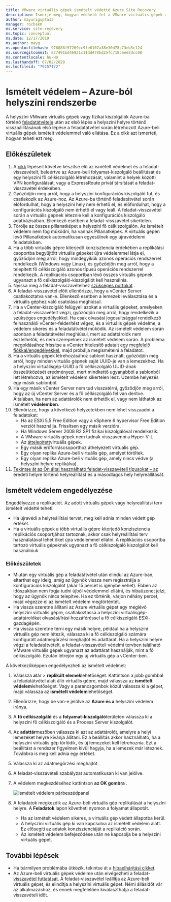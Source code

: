 ```yaml
---
title: VMware virtuális gépek ismételt védetté Azure Site Recovery
description: Ismerje meg, hogyan védhető fel a VMware virtuális gépek az Azure-ba történő feladatátvétel után Azure Site Recoveryával.
author: mayurigupta13
manager: rochakm
ms.service: site-recovery
ms.topic: conceptual
ms.date: 12/17/2019
ms.author: mayg
ms.openlocfilehash: 976888f57269cc9fe6107a38e30d78c73eb5c124
ms.sourcegitcommit: 877491bd46921c11dd478bd25fc718ceee2dcc08
ms.contentlocale: hu-HU
ms.lasthandoff: 07/02/2020
ms.locfileid: "79257172"
---
```

# <a name="reprotect-from-azure-to-on-premises"></a>Ismételt védelem – Azure-ból helyszíni rendszerbe

A helyszíni VMware virtuális gépek vagy fizikai kiszolgálók Azure-ba történő [feladatátvétele](site-recovery-failover.md) után az első lépés a helyszíni helyre történő visszaállításának első lépése a feladatátvétel során létrehozott Azure-beli virtuális gépek ismételt védelemmel való ellátása. Ez a cikk azt ismerteti, hogyan teheti ezt meg. 

## <a name="before-you-begin"></a>Előkészületek

1. A [cikk](vmware-azure-prepare-failback.md) lépéseit követve készítse elő az ismételt védelmet és a feladat-visszavételt, beleértve az Azure-beli folyamat-kiszolgáló beállítását és egy helyszíni fő célkiszolgáló létrehozását, valamint a helyek közötti VPN konfigurálását, vagy a ExpressRoute privát társítását a feladat-visszavétel érdekében.
2. Győződjön meg arról, hogy a helyszíni konfigurációs kiszolgáló fut, és csatlakozik az Azure-hoz. Az Azure-ba történő feladatátvétel során előfordulhat, hogy a helyszíni hely nem érhető el, és előfordulhat, hogy a konfigurációs kiszolgáló nem érhető el vagy leáll. A feladat-visszavétel során a virtuális gépnek léteznie kell a konfigurációs kiszolgáló adatbázisában. Ellenkező esetben a feladat-visszavétel sikertelen.
3. Törölje az összes pillanatképet a helyszíni fő célkiszolgálón. Az ismételt védelem nem fog működni, ha vannak Pillanatképek.  A virtuális gépen lévő Pillanatképek automatikusan egyesülnek egy újravédelemi feladatokban.
4. Ha a több virtuális gépre kiterjedő konzisztencia érdekében a replikálási csoportba begyűjtött virtuális gépeket újra védelemmel látja el, győződjön meg arról, hogy mindegyikük azonos operációs rendszerrel rendelkezik (Windows vagy Linux), és győződjön meg arról, hogy a telepített fő célkiszolgáló azonos típusú operációs rendszerrel rendelkezik. A replikációs csoportban lévő összes virtuális gépnek ugyanazt a fő célkiszolgáló-kiszolgálót kell használnia.
5. Nyissa meg a feladat-visszavételhez [szükséges portokat](vmware-azure-prepare-failback.md#ports-for-reprotectionfailback) .
6. A feladat-visszavétel előtt ellenőrizze, hogy a vCenter Server csatlakoztatva van-e. Ellenkező esetben a lemezek leválasztása és a virtuális géphez való csatolása meghiúsul.
7. Ha a vCenter-kiszolgáló felügyeli azokat a virtuális gépeket, amelyeken a feladat-visszavételt végzi, győződjön meg arról, hogy rendelkezik a szükséges engedélyekkel. Ha csak olvasási jogosultsággal rendelkező felhasználói vCenter-felderítést végez, és a virtuális gépek védelme, a védelem sikeres és a feladatátvétel működik. Az ismételt védelem során azonban a feladatátvétel meghiúsul, mert az adattárolók nem észlelhetők, és nem szerepelnek az ismételt védelem során. A probléma megoldásához frissítse a vCenter hitelesítő adatait egy [megfelelő fiókkal/engedélyekkel](vmware-azure-tutorial-prepare-on-premises.md#prepare-an-account-for-automatic-discovery), majd próbálja megismételni a feladatot. 
8. Ha a virtuális gépek létrehozásához sablont használt, győződjön meg arról, hogy minden virtuális gépnek saját UUID-je van a lemezekhez. Ha a helyszíni virtuálisgép-UUID a fő célkiszolgáló UUID-ának összeütközését eredményezi, mert mindkettő ugyanabból a sablonból lett létrehozva, az ismételt védelem sikertelen lesz. Üzembe helyezés egy másik sablonból.
9. Ha egy másik vCenter Server nem tud visszatérni, győződjön meg arról, hogy az új vCenter Server és a fő célkiszolgáló fel van derítve. Általában, ha nem az adattárolók nem érhetők el, vagy nem láthatók az ismételt **védelemben**.
10. Ellenőrizze, hogy a következő helyzetekben nem lehet visszaadni a feladatokat:
    - Ha az ESXi 5,5 Free Edition vagy a vSphere 6 hypervisor Free Edition verziót használja. Frissítsen egy másik verzióra.
    - Ha Windows Server 2008 R2 SP1 fizikai kiszolgálóval rendelkezik.
    - A VMware virtuális gépek nem tudnak visszavenni a Hyper-V-t.
    - Az [áttelepített](migrate-overview.md#what-do-we-mean-by-migration)virtuális gépek.
    - Egy másik erőforráscsoporthoz áthelyezett virtuális gép.
    - Egy olyan replika Azure-beli virtuális gép, amelyet töröltek.
    - Egy olyan replika Azure-beli virtuális gép, amely nincs védve (a helyszíni helyre replikálva).
10. [Tekintse át az Ön által használható feladat-visszavételi típusokat – az](concepts-types-of-failback.md) eredeti helyre történő helyreállítást és a másodlagos hely helyreállítását.


## <a name="enable-reprotection"></a>Ismételt védelem engedélyezése

Engedélyezze a replikációt. Az adott virtuális gépek vagy helyreállítási terv ismételt védetté teheti:

- Ha újravédi a helyreállítási tervet, meg kell adnia minden védett gép értékét.
- Ha a virtuális gépek a több virtuális gépre kiterjedő konzisztencia replikációs csoportjához tartoznak, akkor csak helyreállítási terv használatával lehet őket újra védelemmel ellátni. A replikációs csoportba tartozó virtuális gépeknek ugyanazt a fő célkiszolgáló kiszolgálót kell használniuk

### <a name="before-you-start"></a>Előkészületek

- Miután egy virtuális gép a feladatátvétel után elindul az Azure-ban, eltarthat egy ideig, amíg az ügynök vissza nem regisztrálja a konfigurációs kiszolgálót (akár 15 percet is igénybe vehet). Ebben az időszakban nem fogja tudni újból védelemmel ellátni, és hibaüzenet jelzi, hogy az ügynök nincs telepítve. Ha ez történik, várjon néhány percet, majd végezze el az ismételt védelem megtörténtét.
- Ha vissza szeretné állítani az Azure virtuális gépet egy meglévő helyszíni virtuális gépre, csatlakoztassa a helyszíni virtuálisgép-adattárolókat olvasási/írási hozzáféréssel a fő célkiszolgáló ESXi-gazdagépén.
- Ha vissza szeretne térni egy másik helyre, például ha a helyszíni virtuális gép nem létezik, válassza ki a fő célkiszolgáló számára konfigurált adatmegőrzési meghajtót és adattárat. Ha a helyszíni helyre végzi a feladatátvételt, a feladat-visszavételi védelmi tervben található VMware virtuális gépek ugyanazt az adattárat használják, mint a fő célkiszolgáló. Ezután létrejön egy új virtuális gép a vCenter-ben.

A következőképpen engedélyezheti az ismételt védelmet:

1. Válassza **a**tár  >  **replikált elemek**lehetőséget. Kattintson a jobb gombbal a feladatátvétel alatt álló virtuális gépre, majd válassza az **ismételt védelem**lehetőséget. Vagy a parancsgombok közül válassza ki a gépet, majd válassza az **ismételt védelem**lehetőséget.
2. Ellenőrizze, hogy be van-e jelölve az **Azure és a** helyszíni védelem iránya.
3. A **fő célkiszolgáló** és a **folyamat-kiszolgáló**területen válassza ki a helyszíni fő célkiszolgáló és a Process Server kiszolgálót.  
4. Az **adattár**mezőben válassza ki azt az adattárolót, amelyre a helyi lemezeket helyre kívánja állítani. Ez a beállítás akkor használható, ha a helyszíni virtuális gép törlődik, és új lemezeket kell létrehoznia. Ezt a beállítást a rendszer figyelmen kívül hagyja, ha a lemezek már léteznek. Továbbra is meg kell adnia egy értéket.
5. Válassza ki az adatmegőrzési meghajtót.
6. A feladat-visszavételi szabályzat automatikusan ki van jelölve.
7. A védelem megkezdéséhez kattintson **az OK gombra** .

    ![Ismételt védelem párbeszédpanel](./media/vmware-azure-reprotect/reprotectinputs.png)
    
8. A feladatok megkezdik az Azure-beli virtuális gép replikálását a helyszíni helyre. A **Feladatok** lapon követheti nyomon a folyamat állapotát.
    - Ha az ismételt védelem sikeres, a virtuális gép védett állapotba kerül.
    - A helyszíni virtuális gép ki van kapcsolva az ismételt védelem alatt. Ez elősegíti az adatok konzisztenciáját a replikáció során.
    - Az ismételt védelem befejeződése után ne kapcsolja be a helyszíni virtuális gépet.
   

## <a name="next-steps"></a>További lépések

- Ha bármilyen problémába ütközik, tekintse át a [hibaelhárítási cikket](vmware-azure-troubleshoot-failback-reprotect.md).
- Az Azure-beli virtuális gépek védelme után elvégezheti a feladat- [visszavétel futtatását](vmware-azure-failback.md). A feladat-visszavétel leállítja az Azure-beli virtuális gépet, és elindítja a helyszíni virtuális gépet. Némi állásidőt vár az alkalmazáshoz, és ennek megfelelően kiválaszthatja a feladat-visszavételi időt.


